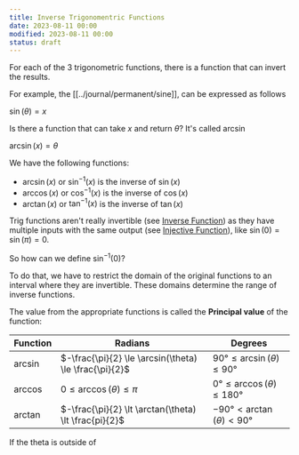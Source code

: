 ```yaml
---
title: Inverse Trigonomentric Functions
date: 2023-08-11 00:00
modified: 2023-08-11 00:00
status: draft
---
```


For each of the 3 trigonometric functions, there is a function that can invert the results.

For example, the [[../journal/permanent/sine]], can be expressed as follows

$\sin(\theta) = x$

Is there a function that can take $x$ and return $\theta$?  It's called $\arcsin$ 

$\arcsin(x) = \theta$

We have the following functions:

* $\arcsin(x)$ or $\sin^{-1}(x)$ is the inverse of $\sin(x)$
* $\arccos(x)$ or $\cos^{-1}(x)$ is the inverse of $\cos(x)$
* $\arctan(x)$ or $\tan^{-1}(x)$ is the inverse of $\tan(x)$

Trig functions aren't really invertible (see [Inverse Function](inverse-function.md)) as they have multiple inputs with the same output (see [Injective Function](injective-function.md)), like $\sin(0) = \sin(\pi) = 0$. 

So how can we define $\sin^{-1}(0)$?

To do that, we have to restrict the domain of the original functions to an interval where they are invertible. These domains determine the range of inverse functions.

The value from the appropriate functions is called the **Principal value** of the function:

| Function | Radians                                                | Degrees |
| -------- | ------------------------------------------------------ | ------- |
| $\arcsin$ | $-\frac{\pi}{2} \le \arcsin(\theta) \le \frac{\pi}{2}$ |    $90° \le \arcsin(\theta) \le 90°$     |
| $\arccos$ | $0 \le \arccos(\theta) \le \pi$ |    $0° \le \arccos(\theta) \le 180°$     |
| $\arctan$ | $-\frac{\pi}{2} \lt \arctan(\theta) \lt \frac{pi}{2}$ |    $-90° \lt \arctan(\theta) \lt 90°$     |

If the theta is outside of 
